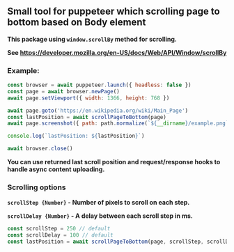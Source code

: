 ## Small tool for puppeteer which scrolling page to bottom based on Body element

**This package using `window.scrollBy` method for scrolling.**

**See https://developer.mozilla.org/en-US/docs/Web/API/Window/scrollBy**

### Example:

```js
const browser = await puppeteer.launch({ headless: false })
const page = await browser.newPage()
await page.setViewport({ width: 1366, height: 768 })

await page.goto('https://en.wikipedia.org/wiki/Main_Page')
const lastPosition = await scrollPageToBottom(page)
await page.screenshot({ path: path.normalize(`${__dirname}/example.png`) })

console.log(`lastPosition: ${lastPosition}`)

await browser.close()
```

**You can use returned last scroll position and request/response hooks to handle async content uploading.**

### Scrolling options

**`scrollStep {Number}` - Number of pixels to scroll on each step.**

**`scrollDelay {Number}` - A delay between each scroll step in ms.**

```js
const scrollStep = 250 // default
const scrollDelay = 100 // default
const lastPosition = await scrollPageToBottom(page, scrollStep, scrollDelay)
```
